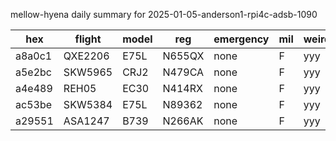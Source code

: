 mellow-hyena daily summary for 2025-01-05-anderson1-rpi4c-adsb-1090

|hex|flight|model|reg|emergency|mil|weirdo|
|--|--|--|--|--|--|--|
|a8a0c1|QXE2206|E75L|N655QX|none|F|yyy|
|a5e2bc|SKW5965|CRJ2|N479CA|none|F|yyy|
|a4e489|REH05|EC30|N414RX|none|F|yyy|
|ac53be|SKW5384|E75L|N89362|none|F|yyy|
|a29551|ASA1247|B739|N266AK|none|F|yyy|
